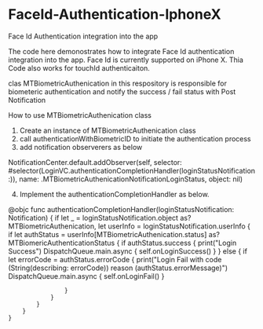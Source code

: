 # FaceId-Authentication-IphoneX
Face Id Authentication integration into the app

The code here demonostrates how to integrate Face Id authentication integration into the app. Face Id is currently supported on iPhone X.
Thia Code also works for touchId authenticaiton.

clas MTBiometricAuthenication in this respository is responsible for biometeric authentication and notify the success / fail status with 
Post Notification

How to use MTBiometricAuthenication class
1) Create an instance of MTBiometricAuthenication class
2) call authenticationWithBiometricID to initiate the authentication process
3) add notification observerers as below

  NotificationCenter.default.addObserver(self, selector: #selector(LoginVC.authenticationCompletionHandler(loginStatusNotification:)),
    name: .MTBiometricAuthenicationNotificationLoginStatus, object: nil)
  
4) Implement the authenticationCompletionHandler as below.

 @objc func authenticationCompletionHandler(loginStatusNotification: Notification) {
        if let _ = loginStatusNotification.object as? MTBiometricAuthenication, let userInfo = loginStatusNotification.userInfo {
            if let authStatus = userInfo[MTBiometricAuthenication.status] as? MTBiomericAuthenticationStatus {
                if authStatus.success {
                    print("Login Success")
                    DispatchQueue.main.async {
                        self.onLoginSuccess()
                    }
                } else {
                    if let errorCode = authStatus.errorCode {
                        print("Login Fail with code \(String(describing: errorCode)) reason \(authStatus.errorMessage)")
                        DispatchQueue.main.async {
                            self.onLoginFail()
                            }
                    
                    }
                }
            }
        }
    }
    
    
    
